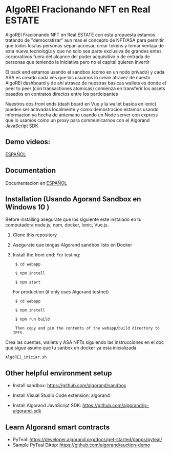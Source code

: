 # AlgoREI Fracionando NFT en Real ESTATE 

AlgoREI Fracionando NFT en Real ESTATE  con esta propuesta estamos tratando de "democratizar" aun mas el concepto de NFT/ASA para permitir que todos 
los/las personas sepan accesar, crear tokens y tomar ventaja de esta nueva tecnologia y que no solo sea parte exclusiva de grandes entes corporativos 
fuera del alcance del poder acquisitivo o de entrada de personas que teniendo la iniciativa pero no el capital quieren invertir

El back end estamos usando el sandbox (como en un nodo privado) y cada ASA es creado cada ves que los usuarios lo crean atravez de nuesto AlgoREI dashboard 
y de ahi atravez de nuestras basicas wallets es donde el peer to peer (con transactiones atomicas) comienza en transferir los assets basados en contratos 
directos entre los participantes 

Nuestros dos front ends (dash board en Vue y la wallet basica en ionic) pueden ser activadas localmente y como demostracion estamos usando informacion ya 
hecha de antemano usando un Node server con express que lo usamos como un proxy para communicarnos con el Algorand JavaScript SDK 



## Demo videos: 
[ESPAÑOL](https://www.youtube.com/watc)
## Documentation

Documentacion en [ESPAÑOL](doc/es/README.md)

## Installation (Usando Agorand Sandbox en Windows 10 )

Before installing asegurate que los siguiente este instalado en tu computadora 
node.js, npm, docker, Ionic, Vue.js.

1. Clone this repository
2. Asegurate que tengas Algorand sandbox listo en Docker

4. Install the front end:
    For testing:

        $ cd webapp

        $ npm install

        $ npm start

    For production (it only uses Algorand testnet)

        $ cd webapp

        $ npm install

        $ npm run build

        Then copy and pin the contents of the webapp/build directory to IPFS. 

Crea las cuentas, wallets y ASA NFTs siguiendo las instrucciones en el doc que sigue
asumo que tu sanbox en docker ya esta inicializada 

    AlgoREI_iniciar.sh

## Other helpful environment setup

* Install sandbox: https://github.com/algorand/sandbox

* Install Visual Studio Code extension: algorand

* Install Algorand JavaScript SDK: https://github.com/algorand/js-algorand-sdk


## Learn Algorand smart contracts

* PyTeal: https://developer.algorand.org/docs/get-started/dapps/pyteal/
* Sample PyTeal DApp: https://github.com/algorand/auction-demo
